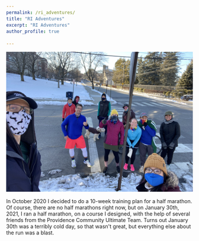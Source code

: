```yaml
---
permalink: /ri_adventures/
title: "RI Adventures"
excerpt: "RI Adventures"
author_profile: true

---
```


![January Half Marathon](../images/theHM_group.JPG)

In October 2020 I decided to do a 10-week training plan for a half marathon. Of course, there are no half marathons right now, but on January 30th, 2021, I ran a half marathon, on a course I designed, with the help of several friends from the Providence Community Ultimate Team. Turns out January 30th was a terribly cold day, so that wasn't great, but everything else about the run was a blast. 
